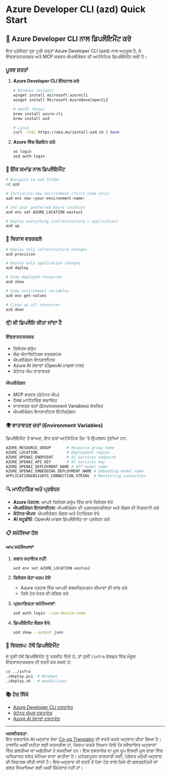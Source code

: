 <!--
CO_OP_TRANSLATOR_METADATA:
{
  "original_hash": "3ef1c97c5c40577da3be422d29276383",
  "translation_date": "2025-09-30T12:22:20+00:00",
  "source_file": "azd/README.md",
  "language_code": "pa"
}
-->
# Azure Developer CLI (azd) Quick Start

## 🚀 Azure Developer CLI ਨਾਲ ਡਿਪਲੌਇਮੈਂਟ ਕਰੋ

ਇਹ ਪ੍ਰੋਜੈਕਟ ਹੁਣ ਪੂਰੀ ਤਰ੍ਹਾਂ Azure Developer CLI (azd) ਨਾਲ ਅਨੁਕੂਲ ਹੈ, ਜੋ ਇੰਫਰਾਸਟਰਕਚਰ ਅਤੇ MCP ਸਰਵਰ ਐਪਲੀਕੇਸ਼ਨ ਦੀ ਆਟੋਮੈਟਿਕ ਡਿਪਲੌਇਮੈਂਟ ਲਈ ਹੈ।

### ਪੂਰਵ ਸ਼ਰਤਾਂ

1. **Azure Developer CLI ਇੰਸਟਾਲ ਕਰੋ**:
   ```bash
   # Windows (winget)
   winget install microsoft.azurecli
   winget install Microsoft.AzureDeveloperCLI
   
   # macOS (brew)
   brew install azure-cli
   brew install azd
   
   # Linux
   curl -fsSL https://aka.ms/install-azd.sh | bash
   ```

2. **Azure ਵਿੱਚ ਲੌਗਇਨ ਕਰੋ**:
   ```bash
   az login
   azd auth login
   ```

### 🎯 ਇੱਕ ਕਮਾਂਡ ਨਾਲ ਡਿਪਲੌਇਮੈਂਟ

```bash
# Navigate to azd folder
cd azd

# Initialize new environment (first time only)
azd env new <your-environment-name>

# Set your preferred Azure location
azd env set AZURE_LOCATION westus2

# Deploy everything (infrastructure + application)
azd up
```

### 🔧 ਵਿਕਾਸ ਵਰਕਫਲੋ

```bash
# Deploy only infrastructure changes
azd provision

# Deploy only application changes  
azd deploy

# View deployed resources
azd show

# View environment variables
azd env get-values

# Clean up all resources
azd down
```

### 📦 ਕੀ ਡਿਪਲੌਇ ਕੀਤਾ ਜਾਂਦਾ ਹੈ

#### **ਇੰਫਰਾਸਟਰਕਚਰ**
- ਰਿਸੋਰਸ ਗਰੁੱਪ
- ਲੌਗ ਐਨਾਲਿਟਿਕਸ ਵਰਕਸਪੇਸ  
- ਐਪਲੀਕੇਸ਼ਨ ਇਨਸਾਈਟਸ
- Azure AI ਸੇਵਾਵਾਂ (OpenAI ਮਾਡਲਾਂ ਨਾਲ)
- ਕੰਟੇਨਰ ਐਪ ਵਾਤਾਵਰਣ

#### **ਐਪਲੀਕੇਸ਼ਨ**
- MCP ਸਰਵਰ (ਕੰਟੇਨਰ ਐਪ)
- ਹੈਲਥ ਮਾਨੀਟਰਿੰਗ ਸਚਾਲਿਤ
- ਵਾਤਾਵਰਣ ਚਰਾਂ (Environment Variables) ਸੰਰਚਿਤ
- ਐਪਲੀਕੇਸ਼ਨ ਇਨਸਾਈਟਸ ਇੰਟੀਗ੍ਰੇਸ਼ਨ

### 🌍 ਵਾਤਾਵਰਣ ਚਰਾਂ (Environment Variables)

ਡਿਪਲੌਇਮੈਂਟ ਤੋਂ ਬਾਅਦ, ਇਹ ਚਰਾਂ ਆਟੋਮੈਟਿਕ ਤੌਰ 'ਤੇ ਉਪਲਬਧ ਹੁੰਦੀਆਂ ਹਨ:

```bash
AZURE_RESOURCE_GROUP       # Resource group name
AZURE_LOCATION             # Deployment region
AZURE_OPENAI_ENDPOINT      # AI Services endpoint
AZURE_OPENAI_API_KEY       # AI Services key
AZURE_OPENAI_DEPLOYMENT_NAME # GPT model name
AZURE_OPENAI_EMBEDDING_DEPLOYMENT_NAME # Embedding model name
APPLICATIONINSIGHTS_CONNECTION_STRING  # Monitoring connection
```

### 🔍 ਮਾਨੀਟਰਿੰਗ ਅਤੇ ਪ੍ਰਬੰਧਨ

- **Azure ਪੋਰਟਲ**: ਆਪਣੇ ਰਿਸੋਰਸ ਗਰੁੱਪ ਵਿੱਚ ਸਾਰੇ ਰਿਸੋਰਸ ਵੇਖੋ
- **ਐਪਲੀਕੇਸ਼ਨ ਇਨਸਾਈਟਸ**: ਐਪਲੀਕੇਸ਼ਨ ਦੀ ਪ੍ਰਦਰਸ਼ਨਸ਼ੀਲਤਾ ਅਤੇ ਲੌਗਸ ਦੀ ਨਿਗਰਾਨੀ ਕਰੋ
- **ਕੰਟੇਨਰ ਐਪਸ**: ਐਪਲੀਕੇਸ਼ਨ ਲੌਗਸ ਅਤੇ ਮੈਟਰਿਕਸ ਵੇਖੋ
- **AI ਸਟੂਡੀਓ**: OpenAI ਮਾਡਲ ਡਿਪਲੌਇਮੈਂਟ ਦਾ ਪ੍ਰਬੰਧਨ ਕਰੋ

### 📋 ਸਮੱਸਿਆ ਹੱਲ

#### **ਆਮ ਸਮੱਸਿਆਵਾਂ**

1. **ਸਥਾਨ ਸਹਾਇਕ ਨਹੀਂ**:
   ```bash
   azd env set AZURE_LOCATION eastus2
   ```

2. **ਰਿਸੋਰਸ ਕੋਟਾ ਖਤਮ ਹੋਏ**:
   - Azure ਪੋਰਟਲ ਵਿੱਚ ਆਪਣੀ ਸਬਸਕ੍ਰਿਪਸ਼ਨ ਸੀਮਾਵਾਂ ਦੀ ਜਾਂਚ ਕਰੋ
   - ਕਿਸੇ ਹੋਰ ਖੇਤਰ ਦੀ ਕੋਸ਼ਿਸ਼ ਕਰੋ

3. **ਪ੍ਰਮਾਣਿਕਤਾ ਸਮੱਸਿਆਵਾਂ**:
   ```bash
   azd auth login --use-device-code
   ```

4. **ਡਿਪਲੌਇਮੈਂਟ ਲੌਗਸ ਵੇਖੋ**:
   ```bash
   azd show --output json
   ```

### 🔄 ਵਿਕਲਪ: ਹੱਥੋਂ ਡਿਪਲੌਇਮੈਂਟ

ਜੇ ਤੁਸੀਂ ਹੱਥੋਂ ਡਿਪਲੌਇਮੈਂਟ ਨੂੰ ਤਰਜੀਹ ਦਿੰਦੇ ਹੋ, ਤਾਂ ਤੁਸੀਂ `/infra` ਫੋਲਡਰ ਵਿੱਚ ਮੌਜੂਦ ਇੰਫਰਾਸਟਰਕਚਰ ਦੀ ਵਰਤੋਂ ਕਰ ਸਕਦੇ ਹੋ:

```bash
cd ../infra
./deploy.ps1  # Windows
./deploy.sh   # macOS/Linux
```

### 📚 ਹੋਰ ਸਿੱਖੋ

- [Azure Developer CLI ਦਸਤਾਵੇਜ਼](https://docs.microsoft.com/azure/developer/azure-developer-cli/)
- [ਕੰਟੇਨਰ ਐਪਸ ਦਸਤਾਵੇਜ਼](https://docs.microsoft.com/azure/container-apps/)
- [Azure AI ਸੇਵਾਵਾਂ ਦਸਤਾਵੇਜ਼](https://docs.microsoft.com/azure/ai-services/)

---

**ਅਸਵੀਕਰਤਾ**:  
ਇਹ ਦਸਤਾਵੇਜ਼ AI ਅਨੁਵਾਦ ਸੇਵਾ [Co-op Translator](https://github.com/Azure/co-op-translator) ਦੀ ਵਰਤੋਂ ਕਰਕੇ ਅਨੁਵਾਦ ਕੀਤਾ ਗਿਆ ਹੈ। ਹਾਲਾਂਕਿ ਅਸੀਂ ਸਹੀਤਾ ਲਈ ਯਤਨਸ਼ੀਲ ਹਾਂ, ਕਿਰਪਾ ਕਰਕੇ ਧਿਆਨ ਦਿਓ ਕਿ ਸਵੈਚਾਲਿਤ ਅਨੁਵਾਦਾਂ ਵਿੱਚ ਗਲਤੀਆਂ ਜਾਂ ਅਸੁੱਤੀਆਂ ਹੋ ਸਕਦੀਆਂ ਹਨ। ਇਸ ਦਸਤਾਵੇਜ਼ ਦਾ ਮੂਲ ਰੂਪ ਇਸਦੀ ਮੂਲ ਭਾਸ਼ਾ ਵਿੱਚ ਅਧਿਕਾਰਤ ਸਰੋਤ ਮੰਨਿਆ ਜਾਣਾ ਚਾਹੀਦਾ ਹੈ। ਮਹੱਤਵਪੂਰਨ ਜਾਣਕਾਰੀ ਲਈ, ਪੇਸ਼ੇਵਰ ਮਨੁੱਖੀ ਅਨੁਵਾਦ ਦੀ ਸਿਫਾਰਸ਼ ਕੀਤੀ ਜਾਂਦੀ ਹੈ। ਇਸ ਅਨੁਵਾਦ ਦੀ ਵਰਤੋਂ ਤੋਂ ਪੈਦਾ ਹੋਣ ਵਾਲੇ ਕਿਸੇ ਵੀ ਗਲਤਫਹਿਮੀ ਜਾਂ ਗਲਤ ਵਿਆਖਿਆ ਲਈ ਅਸੀਂ ਜ਼ਿੰਮੇਵਾਰ ਨਹੀਂ ਹਾਂ।